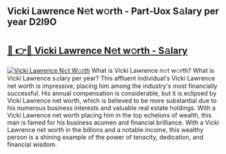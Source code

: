 ## Vicki Lawrence N𝚎t w𝚘rth - Part-Uox S𝚊lary per year D2l9O

# <h2><a href="http://gc5b40.nevu.top/?p=Vicki+Lawrence">🔗 👉🔴 Vicki Lawrence N𝚎t w𝚘rth - S𝚊lary</a></h2>

[![Vicki Lawrence N𝚎t W𝚘rth](https://i.imgur.com/Oavwk0R.jpeg)](http://gc5b40.nevu.top/?p=Vicki+Lawrence)
What is Vicki Lawrence n𝚎t w𝚘rth? What is Vicki Lawrence s𝚊lary per year?
This affluent individual's Vicki Lawrence net worth is impressive, placing him among the industry's most financially successful. His annual compensation is considerable, but it is eclipsed by Vicki Lawrence net worth, which is believed to be more substantial due to his numerous business interests and valuable real estate holdings. With a Vicki Lawrence net worth placing him in the top echelons of wealth, this man is famed for his business acumen and financial brilliance. With a Vicki Lawrence net worth in the billions and a notable income, this wealthy person is a shining example of the power of tenacity, dedication, and financial wisdom.
